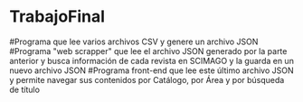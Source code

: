 # TrabajoFinal

#Programa que lee varios archivos CSV y genere un archivo JSON
#Programa "web scrapper" que lee el archivo JSON generado por la parte anterior y busca información de cada revista en SCIMAGO y la guarda en un nuevo archivo JSON
#Programa front-end que lee este último archivo JSON y permite navegar sus contenidos por Catálogo, por Área y por búsqueda de título
